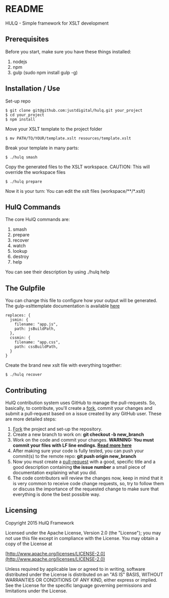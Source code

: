 # README #

HULQ - Simple framework for XSLT development

## Prerequisites ##

Before you start, make sure you have these things installed:

1. nodejs
2. npm
2. gulp (sudo npm install gulp -g)

## Installation / Use ##

Set-up repo

```
$ git clone git@github.com:justdigital/hulq.git your_project
$ cd your_project
$ npm install

```

Move your XSLT template to the project folder

```
$ mv PATH/TO/YOUR/template.xslt resources/template.xslt
```
Break your template in many parts:

```
$ ./hulq smash
```
Copy the generated files to the XSLT workspace. CAUTION: This will override the workspace files

```
$ ./hulq prepare
```

Now it is your turn: You can edit the xslt files (workspace/**/*.xslt)

## HulQ Commands ##
The core HulQ commands are:
1. smash
2. prepare
3. recover
3. watch
4. lookup
5. destroy
6. help

You can see their description by using ./hulq help

## The Gulpfile ##

You can change this file to configure how your output will be generated.
The gulp-xslttemplate documentation is available [here](tasks/README.md)

```
replaces: {
  jsmin: {
    filename: "app.js",
    path: jsBuildPath,
  },  
  cssmin: {
    filename: "app.css",
    path: cssBuildPath,
  }
} 
```

Create the brand new xslt file with everything together:
```
$ ./hulq recover
```


## Contributing ##

HulQ contribution system uses GitHub to manage the pull-requests. So, basically, to contribute, you'll create a [fork](https://help.github.com/articles/fork-a-repo/), commit your changes and submit a pull-request based on a issue created by any GitHub user. These are more detailed steps:

1. [Fork](https://help.github.com/articles/fork-a-repo/) the project and set-up the repository.
2. Create a new branch to work on: **git checkout -b new_branch**
3. Work on the code and commit your changes. **WARNING: You must commit your files with LF line endings. [Read more here](https://help.github.com/articles/dealing-with-line-endings/)** 
4. After making sure your code is fully tested, you can push your commit(s) to the remote repo: **git push origin new_branch**
5. Now you must create a [pull-request](https://help.github.com/articles/creating-a-pull-request) with a good, specific title and a good description containing **the issue number** a small piece of documentation explaining what you did.
6. The code contributors will review the changes now, keep in mind that it is very common to receive code change requests, so, try to follow them or discuss the importance of the requested change to make sure that everything is done the best possible way.

## Licensing ##

Copyright 2015 HulQ Framework

Licensed under the Apache License, Version 2.0 (the "License");
you may not use this file except in compliance with the License.
You may obtain a copy of the License at

[http://www.apache.org/licenses/LICENSE-2.0](http://www.apache.org/licenses/LICENSE-2.0)

Unless required by applicable law or agreed to in writing, software
distributed under the License is distributed on an "AS IS" BASIS,
WITHOUT WARRANTIES OR CONDITIONS OF ANY KIND, either express or implied.
See the License for the specific language governing permissions and
limitations under the License.
